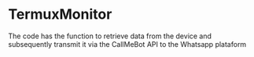 # TermuxMonitor
The code has the function to retrieve data from the device and subsequently transmit it via the CallMeBot API to the Whatsapp plataform
